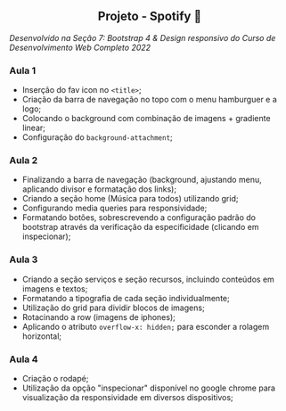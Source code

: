 <div align="center">
<h2>Projeto - Spotify 🎵</h2>
</div>

_Desenvolvido na Seção 7: Bootstrap 4 & Design responsivo do Curso de Desenvolvimento Web Completo 2022_

### Aula 1

- Inserção do fav icon no `<title>`;
- Criação da barra de navegação no topo com o menu hamburguer e a logo;
- Colocando o background com combinação de imagens + gradiente linear;
- Configuração do `background-attachment`;

### Aula 2

- Finalizando a barra de navegação (background, ajustando menu, aplicando divisor e formatação dos links);
- Criando a seção home (Música para todos) utilizando grid;
- Configurando media queries para responsividade;
- Formatando botões, sobrescrevendo a configuração padrão do bootstrap através da verificação da especificidade (clicando em inspecionar);

### Aula 3

- Criando a seção serviços e seção recursos, incluindo conteúdos em imagens e textos;
- Formatando a tipografia de cada seção individualmente;
- Utilização do grid para dividir blocos de imagens;
- Rotacinando a row (imagens de iphones);
- Aplicando o atributo `overflow-x: hidden;` para esconder a rolagem horizontal;

### Aula 4

- Criação o rodapé;
- Utilização da opção "inspecionar" disponível no google chrome para visualização da responsividade em diversos dispositivos;
